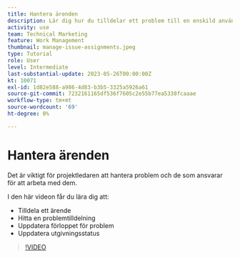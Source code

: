 ```yaml
---
title: Hantera ärenden
description: Lär dig hur du tilldelar ett problem till en enskild användare, flera användare eller ett team så att problemet kan lösas.
activity: use
team: Technical Marketing
feature: Work Management
thumbnail: manage-issue-assignments.jpeg
type: Tutorial
role: User
level: Intermediate
last-substantial-update: 2023-05-26T00:00:00Z
kt: 10071
exl-id: 1d82e588-a986-4d83-b3b5-3325a5926a61
source-git-commit: 7232161165df536f7605c2e55b77ea5338fcaaae
workflow-type: tm+mt
source-wordcount: '69'
ht-degree: 0%

---
```


# Hantera ärenden

Det är viktigt för projektledaren att hantera problem och de som ansvarar för att arbeta med dem.

I den här videon får du lära dig att:

* Tilldela ett ärende
* Hitta en problemtilldelning
* Uppdatera förloppet för problem
* Uppdatera utgivningsstatus

>[!VIDEO](https://video.tv.adobe.com/v/3419931/?quality=12&learn=on)
